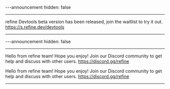 ---announcement
hidden: false

---

refine Devtools beta version has been released, join the waitlist to try it out. https://s.refine.dev/devtools

---

---announcement
hidden: false

---

Hello from refine team! Hope you enjoy! Join our Discord community to get help and discuss with other users. https://discord.gg/refine

Hello from refine team! Hope you enjoy! Join our Discord community to get help and discuss with other users. https://discord.gg/refine

---
